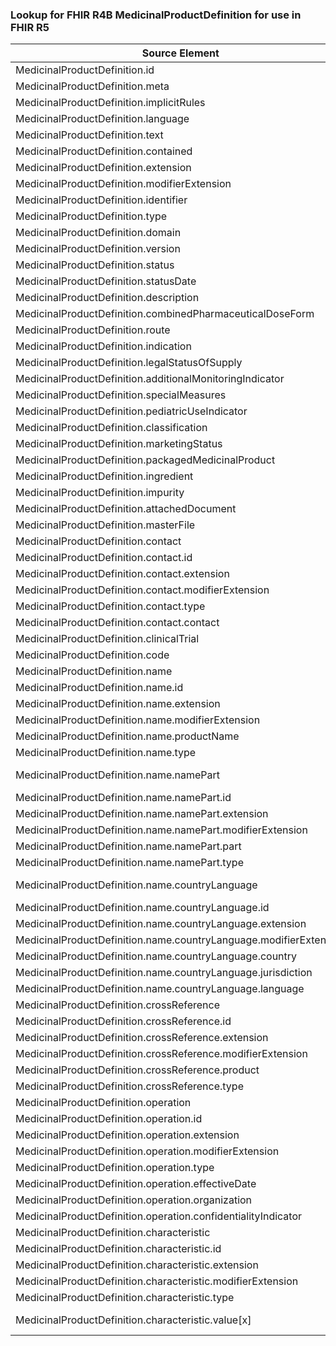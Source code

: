 ### Lookup for FHIR R4B MedicinalProductDefinition for use in FHIR R5

| Source Element | Usage | Target |
| -------------- | ----- | ------ |
| MedicinalProductDefinition.id | UseElementSameName | MedicinalProductDefinition.id |
| MedicinalProductDefinition.meta | UseElementSameName | MedicinalProductDefinition.meta |
| MedicinalProductDefinition.implicitRules | UseElementSameName | MedicinalProductDefinition.implicitRules |
| MedicinalProductDefinition.language | UseElementSameName | MedicinalProductDefinition.language |
| MedicinalProductDefinition.text | UseElementSameName | MedicinalProductDefinition.text |
| MedicinalProductDefinition.contained | UseElementSameName | MedicinalProductDefinition.contained |
| MedicinalProductDefinition.extension | UseElementSameName | MedicinalProductDefinition.extension |
| MedicinalProductDefinition.modifierExtension | UseElementSameName | MedicinalProductDefinition.modifierExtension |
| MedicinalProductDefinition.identifier | UseElementSameName | MedicinalProductDefinition.identifier |
| MedicinalProductDefinition.type | UseElementSameName | MedicinalProductDefinition.type |
| MedicinalProductDefinition.domain | UseElementSameName | MedicinalProductDefinition.domain |
| MedicinalProductDefinition.version | UseElementSameName | MedicinalProductDefinition.version |
| MedicinalProductDefinition.status | UseElementSameName | MedicinalProductDefinition.status |
| MedicinalProductDefinition.statusDate | UseElementSameName | MedicinalProductDefinition.statusDate |
| MedicinalProductDefinition.description | UseElementSameName | MedicinalProductDefinition.description |
| MedicinalProductDefinition.combinedPharmaceuticalDoseForm | UseElementSameName | MedicinalProductDefinition.combinedPharmaceuticalDoseForm |
| MedicinalProductDefinition.route | UseElementSameName | MedicinalProductDefinition.route |
| MedicinalProductDefinition.indication | UseElementSameName | MedicinalProductDefinition.indication |
| MedicinalProductDefinition.legalStatusOfSupply | UseElementSameName | MedicinalProductDefinition.legalStatusOfSupply |
| MedicinalProductDefinition.additionalMonitoringIndicator | UseElementSameName | MedicinalProductDefinition.additionalMonitoringIndicator |
| MedicinalProductDefinition.specialMeasures | UseElementSameName | MedicinalProductDefinition.specialMeasures |
| MedicinalProductDefinition.pediatricUseIndicator | UseElementSameName | MedicinalProductDefinition.pediatricUseIndicator |
| MedicinalProductDefinition.classification | UseElementSameName | MedicinalProductDefinition.classification |
| MedicinalProductDefinition.marketingStatus | UseElementSameName | MedicinalProductDefinition.marketingStatus |
| MedicinalProductDefinition.packagedMedicinalProduct | UseElementSameName | MedicinalProductDefinition.packagedMedicinalProduct |
| MedicinalProductDefinition.ingredient | UseElementSameName | MedicinalProductDefinition.ingredient |
| MedicinalProductDefinition.impurity | UseElementSameName | MedicinalProductDefinition.impurity |
| MedicinalProductDefinition.attachedDocument | UseElementSameName | MedicinalProductDefinition.attachedDocument |
| MedicinalProductDefinition.masterFile | UseElementSameName | MedicinalProductDefinition.masterFile |
| MedicinalProductDefinition.contact | UseElementSameName | MedicinalProductDefinition.contact |
| MedicinalProductDefinition.contact.id | UseElementSameName | MedicinalProductDefinition.contact.id |
| MedicinalProductDefinition.contact.extension | UseElementSameName | MedicinalProductDefinition.contact.extension |
| MedicinalProductDefinition.contact.modifierExtension | UseElementSameName | MedicinalProductDefinition.contact.modifierExtension |
| MedicinalProductDefinition.contact.type | UseElementSameName | MedicinalProductDefinition.contact.type |
| MedicinalProductDefinition.contact.contact | UseElementSameName | MedicinalProductDefinition.contact.contact |
| MedicinalProductDefinition.clinicalTrial | UseElementSameName | MedicinalProductDefinition.clinicalTrial |
| MedicinalProductDefinition.code | UseElementSameName | MedicinalProductDefinition.code |
| MedicinalProductDefinition.name | UseElementSameName | MedicinalProductDefinition.name |
| MedicinalProductDefinition.name.id | UseElementSameName | MedicinalProductDefinition.name.id |
| MedicinalProductDefinition.name.extension | UseElementSameName | MedicinalProductDefinition.name.extension |
| MedicinalProductDefinition.name.modifierExtension | UseElementSameName | MedicinalProductDefinition.name.modifierExtension |
| MedicinalProductDefinition.name.productName | UseElementSameName | MedicinalProductDefinition.name.productName |
| MedicinalProductDefinition.name.type | UseElementSameName | MedicinalProductDefinition.name.type |
| MedicinalProductDefinition.name.namePart | UseExtension | http://hl7.org/fhir/4.3/StructureDefinition/extension-MedicinalProductDefinition.name.namePart |
| MedicinalProductDefinition.name.namePart.id | UseExtensionFromAncestor | - |
| MedicinalProductDefinition.name.namePart.extension | UseExtensionFromAncestor | - |
| MedicinalProductDefinition.name.namePart.modifierExtension | UseExtensionFromAncestor | - |
| MedicinalProductDefinition.name.namePart.part | UseExtensionFromAncestor | - |
| MedicinalProductDefinition.name.namePart.type | UseExtensionFromAncestor | - |
| MedicinalProductDefinition.name.countryLanguage | UseExtension | http://hl7.org/fhir/4.3/StructureDefinition/extension-MedicinalProductDefinition.name.countryLanguage |
| MedicinalProductDefinition.name.countryLanguage.id | UseExtensionFromAncestor | - |
| MedicinalProductDefinition.name.countryLanguage.extension | UseExtensionFromAncestor | - |
| MedicinalProductDefinition.name.countryLanguage.modifierExtension | UseExtensionFromAncestor | - |
| MedicinalProductDefinition.name.countryLanguage.country | UseExtensionFromAncestor | - |
| MedicinalProductDefinition.name.countryLanguage.jurisdiction | UseExtensionFromAncestor | - |
| MedicinalProductDefinition.name.countryLanguage.language | UseExtensionFromAncestor | - |
| MedicinalProductDefinition.crossReference | UseElementSameName | MedicinalProductDefinition.crossReference |
| MedicinalProductDefinition.crossReference.id | UseElementSameName | MedicinalProductDefinition.crossReference.id |
| MedicinalProductDefinition.crossReference.extension | UseElementSameName | MedicinalProductDefinition.crossReference.extension |
| MedicinalProductDefinition.crossReference.modifierExtension | UseElementSameName | MedicinalProductDefinition.crossReference.modifierExtension |
| MedicinalProductDefinition.crossReference.product | UseElementSameName | MedicinalProductDefinition.crossReference.product |
| MedicinalProductDefinition.crossReference.type | UseElementSameName | MedicinalProductDefinition.crossReference.type |
| MedicinalProductDefinition.operation | UseElementSameName | MedicinalProductDefinition.operation |
| MedicinalProductDefinition.operation.id | UseElementSameName | MedicinalProductDefinition.operation.id |
| MedicinalProductDefinition.operation.extension | UseElementSameName | MedicinalProductDefinition.operation.extension |
| MedicinalProductDefinition.operation.modifierExtension | UseElementSameName | MedicinalProductDefinition.operation.modifierExtension |
| MedicinalProductDefinition.operation.type | UseElementSameName | MedicinalProductDefinition.operation.type |
| MedicinalProductDefinition.operation.effectiveDate | UseElementSameName | MedicinalProductDefinition.operation.effectiveDate |
| MedicinalProductDefinition.operation.organization | UseElementSameName | MedicinalProductDefinition.operation.organization |
| MedicinalProductDefinition.operation.confidentialityIndicator | UseElementSameName | MedicinalProductDefinition.operation.confidentialityIndicator |
| MedicinalProductDefinition.characteristic | UseElementSameName | MedicinalProductDefinition.characteristic |
| MedicinalProductDefinition.characteristic.id | UseElementSameName | MedicinalProductDefinition.characteristic.id |
| MedicinalProductDefinition.characteristic.extension | UseElementSameName | MedicinalProductDefinition.characteristic.extension |
| MedicinalProductDefinition.characteristic.modifierExtension | UseElementSameName | MedicinalProductDefinition.characteristic.modifierExtension |
| MedicinalProductDefinition.characteristic.type | UseElementSameName | MedicinalProductDefinition.characteristic.type |
| MedicinalProductDefinition.characteristic.value[x] | UseExtension | http://hl7.org/fhir/4.3/StructureDefinition/extension-MedicinalProductDefinition.characteristic.value |
